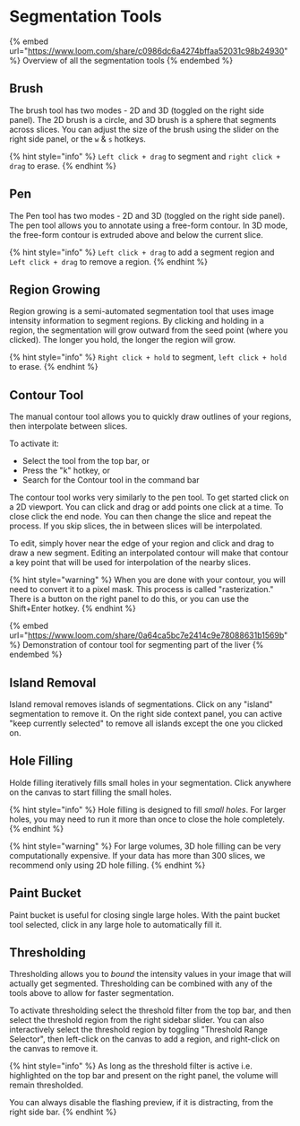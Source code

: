 # Segmentation Tools

{% embed url="https://www.loom.com/share/c0986dc6a4274bffaa52031c98b24930" %}
Overview of all the segmentation tools
{% endembed %}

## Brush

The brush tool has two modes - 2D and 3D (toggled on the right side panel). The 2D brush is a circle, and 3D brush is a sphere that segments across slices. You can adjust the size of the brush using the slider on the right side panel, or the `w` & `s` hotkeys.&#x20;

{% hint style="info" %}
`Left click + drag` to segment and `right click + drag` to erase.
{% endhint %}

## Pen

The Pen tool has two modes - 2D and 3D (toggled on the right side panel). The pen tool allows you to annotate using a free-form contour. In 3D mode, the free-form contour is extruded above and below the current slice.&#x20;

{% hint style="info" %}
`Left click + drag` to add a segment region and `Left click + drag` to remove a region.
{% endhint %}

## Region Growing

Region growing is a semi-automated segmentation tool that uses image intensity information to segment regions. By clicking and holding in a region, the segmentation will grow outward from the seed point (where you clicked). The longer you hold, the longer the region will grow.&#x20;

{% hint style="info" %}
`Right click + hold` to segment, `left click + hold` to erase.
{% endhint %}

## Contour Tool

The manual contour tool allows you to quickly draw outlines of your regions, then interpolate between slices.

To activate it:

* Select the tool from the top bar, or
* Press the "k" hotkey, or
* Search for the Contour tool in the command bar

The contour tool works very similarly to the pen tool. To get started click on a 2D viewport. You can click and drag or add points one click at a time. To close click the end node. You can then change the slice and repeat the process. If you skip slices, the in between slices will be interpolated.

To edit, simply hover near the edge of your region and click and drag to draw a new segment. Editing an interpolated contour will make that contour a key point that will be used for interpolation of the nearby slices.

{% hint style="warning" %}
When you are done with your contour, you will need to convert it to a pixel mask. This process is called "rasterization." There is a button on the right panel to do this, or you can use the Shift+Enter hotkey.
{% endhint %}

{% embed url="https://www.loom.com/share/0a64ca5bc7e2414c9e78088631b1569b" %}
Demonstration of contour tool for segmenting part of the liver
{% endembed %}

## Island Removal

Island removal removes islands of segmentations. Click on any "island" segmentation to remove it. On the right side context panel, you can active "keep currently selected" to remove all islands except the one you clicked on.

## Hole Filling&#x20;

Holde filling iteratively fills small holes in your segmentation. Click anywhere on the canvas to start filling the small holes.

{% hint style="info" %}
Hole filling is designed to fill _small holes_. For larger holes, you may need to run it more than once to close the hole completely.&#x20;
{% endhint %}

{% hint style="warning" %}
For large volumes, 3D hole filling can be very computationally expensive. If your data has more than 300 slices, we recommend only using 2D hole filling.
{% endhint %}

## Paint Bucket

Paint bucket is useful for closing single large holes. With the paint bucket tool selected, click in any large hole to automatically fill it.&#x20;

## Thresholding

Thresholding allows you to _bound_ the intensity values in your image that will actually get segmented. Thresholding can be combined with any of the tools above to allow for faster segmentation.&#x20;

To activate thresholding select the threshold filter from the top bar, and then select the threshold region from the right sidebar slider. You can also interactively select the threshold region by toggling "Threshold Range Selector", then left-click on the canvas to add a region, and right-click on the canvas to remove it.&#x20;

{% hint style="info" %}
As long as the threshold filter is active i.e. highlighted on the top bar and present on the right panel, the volume will remain thresholded.&#x20;

You can always disable the flashing preview, if it is distracting, from the right side bar.&#x20;
{% endhint %}
